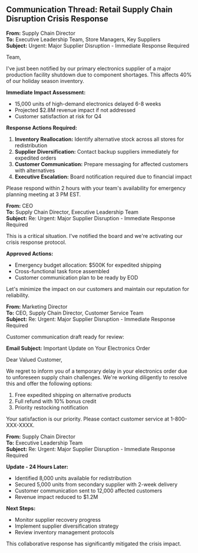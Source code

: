 ## Communication Thread: Retail Supply Chain Disruption Crisis Response

**From:** Supply Chain Director  
**To:** Executive Leadership Team, Store Managers, Key Suppliers  
**Subject:** Urgent: Major Supplier Disruption - Immediate Response Required  

Team,

I've just been notified by our primary electronics supplier of a major production facility shutdown due to component shortages. This affects 40% of our holiday season inventory.

**Immediate Impact Assessment:**
- 15,000 units of high-demand electronics delayed 6-8 weeks
- Projected $2.8M revenue impact if not addressed
- Customer satisfaction at risk for Q4

**Response Actions Required:**
1. **Inventory Reallocation:** Identify alternative stock across all stores for redistribution
2. **Supplier Diversification:** Contact backup suppliers immediately for expedited orders
3. **Customer Communication:** Prepare messaging for affected customers with alternatives
4. **Executive Escalation:** Board notification required due to financial impact

Please respond within 2 hours with your team's availability for emergency planning meeting at 3 PM EST.

**From:** CEO  
**To:** Supply Chain Director, Executive Leadership Team  
**Subject:** Re: Urgent: Major Supplier Disruption - Immediate Response Required  

This is a critical situation. I've notified the board and we're activating our crisis response protocol.

**Approved Actions:**
- Emergency budget allocation: $500K for expedited shipping
- Cross-functional task force assembled
- Customer communication plan to be ready by EOD

Let's minimize the impact on our customers and maintain our reputation for reliability.

**From:** Marketing Director  
**To:** CEO, Supply Chain Director, Customer Service Team  
**Subject:** Re: Urgent: Major Supplier Disruption - Immediate Response Required  

Customer communication draft ready for review:

**Email Subject:** Important Update on Your Electronics Order

Dear Valued Customer,

We regret to inform you of a temporary delay in your electronics order due to unforeseen supply chain challenges. We're working diligently to resolve this and offer the following options:

1. Free expedited shipping on alternative products
2. Full refund with 10% bonus credit
3. Priority restocking notification

Your satisfaction is our priority. Please contact customer service at 1-800-XXX-XXXX.

**From:** Supply Chain Director  
**To:** Executive Leadership Team  
**Subject:** Re: Urgent: Major Supplier Disruption - Immediate Response Required  

**Update - 24 Hours Later:**

- Identified 8,000 units available for redistribution
- Secured 5,000 units from secondary supplier with 2-week delivery
- Customer communication sent to 12,000 affected customers
- Revenue impact reduced to $1.2M

**Next Steps:**
- Monitor supplier recovery progress
- Implement supplier diversification strategy
- Review inventory management protocols

This collaborative response has significantly mitigated the crisis impact.